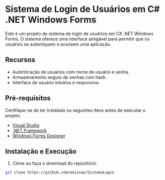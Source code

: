 # Sistema de Login de Usuários em C# .NET Windows Forms

Este é um projeto de sistema de login de usuários em C# .NET Windows Forms. O sistema oferece uma interface amigável para permitir que os usuários se autentiquem e acessem uma aplicação.

## Recursos

- Autenticação de usuários com nome de usuário e senha.
- Armazenamento seguro de senhas com hash.
- Interface de usuário intuitiva e responsiva.

## Pré-requisitos

Certifique-se de ter instalado os seguintes itens antes de executar o projeto:

- [Visual Studio](https://visualstudio.microsoft.com/)
- [.NET Framework](https://dotnet.microsoft.com/download/dotnet-framework)
- [Windows Forms Designer](https://docs.microsoft.com/en-us/dotnet/desktop/winforms/get-started/installation)

## Instalação e Execução

1. Clone ou faça o download do repositório.

```bash
git clone https://github.com/emissao/SistemaLogin
